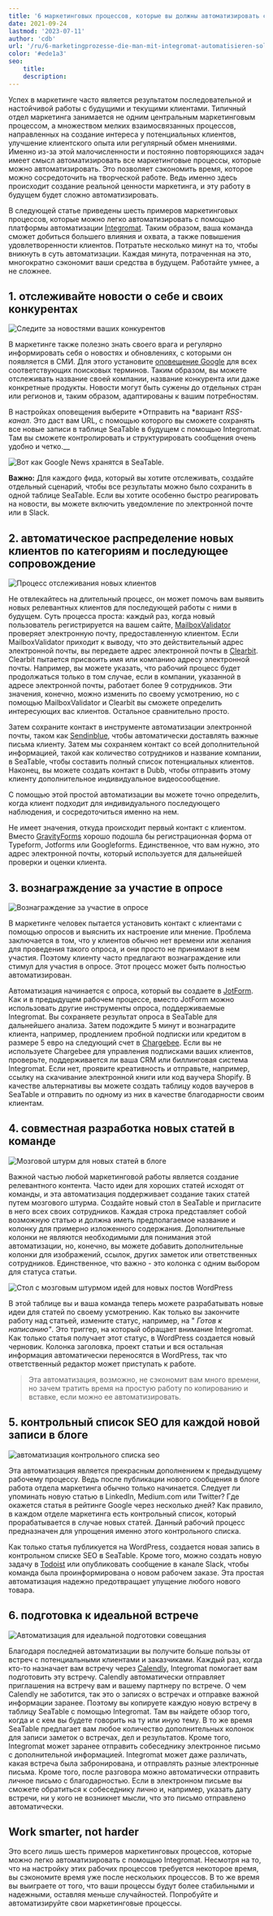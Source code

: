 ```yaml
---
title: '6 маркетинговых процессов, которые вы должны автоматизировать с помощью Integromat - SeaTable'
date: 2021-09-24
lastmod: '2023-07-11'
author: 'cdb'
url: '/ru/6-marketingprozesse-die-man-mit-integromat-automatisieren-sollte'
color: '#ede1a3'
seo:
    title:
    description:
---
```


Успех в маркетинге часто является результатом последовательной и настойчивой работы с будущими и текущими клиентами. Типичный отдел маркетинга занимается не одним центральным маркетинговым процессом, а множеством мелких взаимосвязанных процессов, направленных на создание интереса у потенциальных клиентов, улучшение клиентского опыта или регулярный обмен мнениями. Именно из-за этой малочисленности и постоянно повторяющихся задач имеет смысл автоматизировать все маркетинговые процессы, которые можно автоматизировать. Это позволяет сэкономить время, которое можно сосредоточить на творческой работе. Ведь именно здесь происходит создание реальной ценности маркетинга, и эту работу в будущем будет сложно автоматизировать.

В следующей статье приведены шесть примеров маркетинговых процессов, которые можно легко автоматизировать с помощью платформы автоматизации [Integromat](https://integromat.io/). Таким образом, ваша команда сможет добиться большего влияния и охвата, а также повышения удовлетворенности клиентов. Потратьте несколько минут на то, чтобы вникнуть в суть автоматизации. Каждая минута, потраченная на это, многократно сэкономит ваши средства в будущем. Работайте умнее, а не сложнее.

## 1\. отслеживайте новости о себе и своих конкурентах

![Следите за новостями ваших конкурентов](monitor-the-news-of-your-competition-711x290.png)

В маркетинге также полезно знать своего врага и регулярно информировать себя о новостях и обновлениях, с которыми он появляется в СМИ. Для этого установите [оповещение Google](https://www.google.de/alerts) для всех соответствующих поисковых терминов. Таким образом, вы можете отслеживать название своей компании, название конкурента или даже конкретные продукты. Новости могут быть сужены до отдельных стран или регионов и, таким образом, адаптированы к вашим потребностям.

В настройках оповещения выберите *Отправить на *вариант _RSS-канал_. Это даст вам URL, с помощью которого вы сможете сохранять все новые записи в таблице SeaTable в будущем с помощью Integromat. Там вы сможете контролировать и структурировать сообщения очень удобно и четко.\_\_

![Вот как Google News хранятся в SeaTable.](google-news-seatable.png)

**Важно:** Для каждого фида, который вы хотите отслеживать, создайте отдельный сценарий, чтобы все результаты можно было сохранить в одной таблице SeaTable. Если вы хотите особенно быстро реагировать на новости, вы можете включить уведомление по электронной почте или в Slack.

## 2\. автоматическое распределение новых клиентов по категориям и последующее сопровождение

![Процесс отслеживания новых клиентов](follow-up-on-customers.png)

Не отвлекайтесь на длительный процесс, он может помочь вам выявить новых релевантных клиентов для последующей работы с ними в будущем. Суть процесса проста: каждый раз, когда новый пользователь регистрируется на вашем сайте, [MailboxValidator](https://www.mailboxvalidator.com/) проверяет электронную почту, предоставленную клиентом. Если MailboxValidator приходит к выводу, что это действительный адрес электронной почты, вы передаете адрес электронной почты в [Clearbit](https://clearbit.com/). Clearbit пытается присвоить имя или компанию адресу электронной почты. Например, вы можете указать, что рабочий процесс будет продолжаться только в том случае, если в компании, указанной в адресе электронной почты, работает более 9 сотрудников. Эти значения, конечно, можно изменить по своему усмотрению, но с помощью MailboxValidator и Clearbit вы сможете определить интересующих вас клиентов. Остальное сравнительно просто.

Затем сохраните контакт в инструменте автоматизации электронной почты, таком как [Sendinblue](https://de.sendinblue.com/), чтобы автоматически доставлять важные письма клиенту. Затем мы сохраняем контакт со всей дополнительной информацией, такой как количество сотрудников и название компании, в SeaTable, чтобы составить полный список потенциальных клиентов. Наконец, вы можете создать контакт в Dubb, чтобы отправить этому клиенту дополнительное индивидуальное видеосообщение.

С помощью этой простой автоматизации вы можете точно определить, когда клиент подходит для индивидуального последующего наблюдения, и сосредоточиться именно на нем.

Не имеет значения, откуда происходит первый контакт с клиентом. Вместо [GravityForms](https://www.gravityforms.com/) хорошо подошла бы регистрационная форма от Typeform, Jotforms или Googleforms. Единственное, что вам нужно, это адрес электронной почты, который используется для дальнейшей проверки и оценки клиента.

## 3\. вознаграждение за участие в опросе

![Вознаграждение за участие в опросе](incentive-for-a-survey.png)

В маркетинге человек пытается установить контакт с клиентами с помощью опросов и выяснить их настроение или мнение. Проблема заключается в том, что у клиентов обычно нет времени или желания для проведения такого опроса, и они просто не принимают в нем участия. Поэтому клиенту часто предлагают вознаграждение или стимул для участия в опросе. Этот процесс может быть полностью автоматизирован.

Автоматизация начинается с опроса, который вы создаете в [JotForm](https://jotform.com/). Как и в предыдущем рабочем процессе, вместо JotForm можно использовать другие инструменты опроса, поддерживаемые Integromat. Вы сохраняете результат опроса в SeaTable для дальнейшего анализа. Затем подождите 5 минут и вознаградите клиента, например, продлением пробной подписки или кредитом в размере 5 евро на следующий счет в [Chargebee](https://www.chargebee.com/). Если вы не используете Chargebee для управления подписками ваших клиентов, проверьте, поддерживается ли ваша CRM или биллинговая система Integromat. Если нет, проявите креативность и отправьте, например, ссылку на скачивание электронной книги или код ваучера Shopify. В качестве альтернативы вы можете создать таблицу кодов ваучеров в SeaTable и отправить по одному из них в качестве благодарности своим клиентам.

## 4\. совместная разработка новых статей в команде

![Мозговой штурм для новых статей в блоге](brainstorm-new-blog-posts-711x317.png)

Важной частью любой маркетинговой работы является создание релевантного контента. Часто идеи для хороших статей исходят от команды, и эта автоматизация поддерживает создание таких статей путем мозгового штурма. Создайте новый стол в SeaTable и пригласите в него всех своих сотрудников. Каждая строка представляет собой возможную статью и должна иметь предполагаемое название и колонку для примерно изложенного содержания. Дополнительные колонки не являются необходимыми для понимания этой автоматизации, но, конечно, вы можете добавить дополнительные колонки для изображений, ссылок, других заметок или ответственных сотрудников. Единственное, что важно - это колонка с одним выбором для статуса статьи.

![Стол с мозговым штурмом идей для новых постов WordPress](brainstorming-to-wordpress.png)

В этой таблице вы и ваша команда теперь можете разрабатывать новые идеи для статей по своему усмотрению. Как только вы закончите работу над статьей, измените статус, например, на " _Готов к написанию"_. Это триггер, на который обращает внимание Integromat. Как только статья получает этот статус, в WordPress создается новый черновик. Колонка заголовка, проект статьи и вся остальная информация автоматически переносятся в WordPress, так что ответственный редактор может приступать к работе.

> Эта автоматизация, возможно, не сэкономит вам много времени, но зачем тратить время на простую работу по копированию и вставке, если можно ее автоматизировать.

## 5\. контрольный список SEO для каждой новой записи в блоге

![автоматизация контрольного списка seo](seo-checklist-automation-711x234.png)

Эта автоматизация является прекрасным дополнением к предыдущему рабочему процессу. Ведь после публикации нового сообщения в блоге работа отдела маркетинга обычно только начинается. Следует ли упоминать новую статью в LinkedIn, Medium.com или Twitter? Где окажется статья в рейтинге Google через несколько дней? Как правило, в каждом отделе маркетинга есть контрольный список, который прорабатывается в случае новых статей. Данный рабочий процесс предназначен для упрощения именно этого контрольного списка.

Как только статья публикуется на WordPress, создается новая запись в контрольном списке SEO в SeaTable. Кроме того, можно создать новую задачу в [Todoist](https://todoist.com/) или опубликовать сообщение в канале Slack, чтобы команда была проинформирована о новом рабочем заказе. Эта простая автоматизация надежно предотвращает упущение любого нового товара.

## 6\. подготовка к идеальной встрече

![Автоматизация для идеальной подготовки совещания](meeting-preparation-711x192.png)

Благодаря последней автоматизации вы получите больше пользы от встреч с потенциальными клиентами и заказчиками. Каждый раз, когда кто-то назначает вам встречу через [Calendly](https://calendly.com/), Integromat помогает вам подготовить эту встречу. Calendly автоматически отправляет приглашения на встречу вам и вашему партнеру по встрече. О чем Calendly не заботится, так это о записях о встречах и отправке важной информации заранее. Поэтому вы копируете каждую новую встречу в таблицу SeaTable с помощью Integromat. Там вы найдете обзор того, когда и с кем вы будете говорить на ту или иную тему. В то же время SeaTable предлагает вам любое количество дополнительных колонок для записи заметок о встречах, дел и результатов. Кроме того, Integromat может заранее отправить собеседнику электронное письмо с дополнительной информацией. Integromat может даже различать, какая встреча была забронирована, и отправлять разные электронные письма. Кроме того, после разговора можно автоматически отправить личное письмо с благодарностью. Если в электронном письме вы сможете обратиться к собеседнику лично и, например, указать дату встречи, ни у кого не возникнет мысли, что это письмо отправлено автоматически.

## Work smarter, not harder

Это всего лишь шесть примеров маркетинговых процессов, которые можно легко автоматизировать с помощью Integromat. Несмотря на то, что на настройку этих рабочих процессов требуется некоторое время, вы сэкономите время уже после нескольких процессов. В то же время вы выиграете от того, что ваши процессы будут более стабильными и надежными, оставляя меньше случайностей. Попробуйте и автоматизируйте свои маркетинговые процессы.
